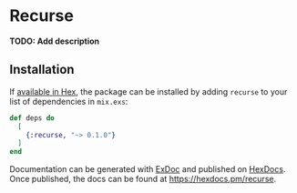# Recurse

**TODO: Add description**

## Installation

If [available in Hex](https://hex.pm/docs/publish), the package can be installed
by adding `recurse` to your list of dependencies in `mix.exs`:

```elixir
def deps do
  [
    {:recurse, "~> 0.1.0"}
  ]
end
```

Documentation can be generated with [ExDoc](https://github.com/elixir-lang/ex_doc)
and published on [HexDocs](https://hexdocs.pm). Once published, the docs can
be found at <https://hexdocs.pm/recurse>.

